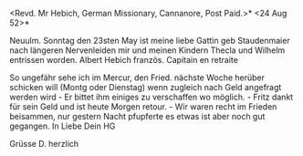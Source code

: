 <Revd. Mr Hebich, German Missionary, Cannanore, Post Paid.>* 
 <24 Aug 52>*

Neuulm. Sonntag den 23sten May ist meine liebe Gattin geb Staudenmaier nach längeren Nervenleiden mir und meinen Kindern Thecla und Wilhelm entrissen worden.
 Albert Hebich
 französ. Capitain en retraite

So ungefähr sehe ich im Mercur, den Fried. nächste Woche herüber schicken will (Montg oder Dienstag) wenn zugleich nach Geld angefragt werden wird - Er bittet ihm einiges zu verschaffen wo möglich. - Fritz dankt für sein Geld und ist heute Morgen retour. - Wir waren recht im Frieden beisammen, nur gestern Nacht pfupferte es etwas ist aber noch gut gegangen.  In Liebe Dein HG

Grüsse D. herzlich

